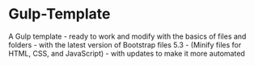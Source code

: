 # Gulp-Template
A Gulp template - ready to work and modify with the basics of files and folders - with the latest version of Bootstrap files 5.3 - (Minify files for HTML, CSS, and JavaScript) - with updates to make it more automated

